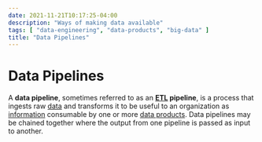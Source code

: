 ```yaml
---
date: 2021-11-21T10:17:25-04:00
description: "Ways of making data available"
tags: [ "data-engineering", "data-products", "big-data" ]
title: "Data Pipelines"
---
```


# Data Pipelines

A **data pipeline**, sometimes referred to as an **[ETL](etls.md) pipeline**, is a process that ingests raw [data](data.md) and transforms it to be useful to an organization as [information](information.md) consumable by one or more [data products](data-products.md). Data pipelines may be chained together where the output from one pipeline is passed as input to another.
